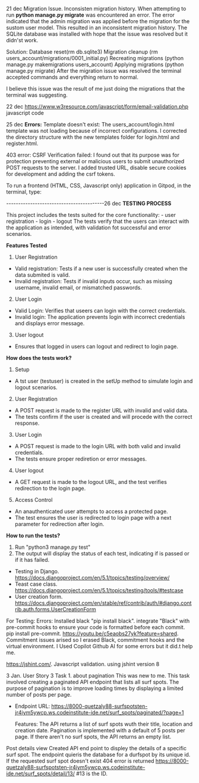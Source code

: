 21 dec
Migration Issue. Inconsisten migration history. 
   When attempting to run **python manage.py migrate** was encountered an error. 
   The error indicated that the admin migration was applied before the migration for the sustom user model. This resulted in an inconsistent migration history. 
   The SQLite database was installed with hope that the issue was resolved but it didn'st work. 
   
   Solution: Database reset(rm db.sqlite3)
            Migration cleanup (rm users_account/migrations/0001_initial.py)
            Recreating migrations (python manage.py makemigrations users_account)
            Applying migrations (python manage.py migrate)
After the migration issue was resolved the terminal accepted commands and everything return to normal. 

I believe this issue was the result of me just doing the migrations that the terminal was suggesting. 



22 dec
https://www.w3resource.com/javascript/form/email-validation.php
javascript code

25 dec
**Errors:** 
Template doesn't exist: 
   The users_account/login.html template was not loading because of incorrect configurations.
   I corrected the directory structure with the new templates folder for login.html and register.html.

403 error:
    CSRF Verification failed: I found out that its purpose was for protection preventing external or malicious users to submit unauthorized POST requests to the server. 
    I added trusted URL, disable secure cookies for development and adding the csrf tokens. 

To run a frontend (HTML, CSS, Javascript only) application in Gitpod, in the terminal, type:

-----------------------------------------26 dec
**TESTING PROCESS**

This project includes the tests suited for the core functionality:
    - user registration
    - login
    - logout
The tests verify that the users can interact with the application as intended, with validation fot successful and error scenarios. 

**Features Tested**

   1. User Registration
   - Valid registration: Tests if a new user is successfully created when the data submited is valid.
   - Invalid registration: Tests if invalid inputs occur, such as missing username, invalid email, or mismatched passwords. 

   2. User Login
   - Valid Login: Verifies that useers can login with the correct credentials.
   - Invalid login: The application prevents login with incorrect credentials and displays error message. 

   3. User logout
   - Ensures that logged in users can logout and redirect to login page. 

**How does the tests work?**

   1. Setup
   - A tst user (testuser) is created in the setUp method to simulate login and logout scenarios.

   2. User Registration
   - A POST request is made to the register URL with invalid and valid data. 
   - The tests confirm if the user is created and will procede with the correct response. 

   3. User Login
   - A POST request is made to the login URL with both valid and invalid credentials. 
   - The tests ensure proper rediretion or error messages. 

   4. User logout
   - A GET request is made to the logout URL, and the test verifies redirection to the login page. 

   5. Access Control
   - An anauthenticated user attempts to access a protected page. 
   - The test ensures the user is redirected to login page with a next parameter for redirection after login. 


**How to run the tests?**
1. Run "python3 manage.py test"
2. The output will display the status of each test, indicating if is passed or if it has failed. 

* Testing in Django. https://docs.djangoproject.com/en/5.1/topics/testing/overview/
* Teast case class. https://docs.djangoproject.com/en/5.1/topics/testing/tools/#testcase
* User creation form. https://docs.djangoproject.com/en/stable/ref/contrib/auth/#django.contrib.auth.forms.UserCreationForm

For Testing:
Errors: Installed black "pip install black". integrate "Black" with pre-commit hooks to ensure your code is formatted before each commit. pip install pre-commit. https://youtu.be/c5eaobs27yk?feature=shared. Commitment issues arised so I erased Black, commitment hooks and the virtual environment. 
I Used Copilot Github AI for some errors but it did.t help me.


https://jshint.com/. Javascript validation. using jshint version 8 



3 Jan. User Story 3
Task 1. about pagination
This was new to me.
This task involved creating a paginated API endpoint that lists all surf spots. The purpose of pagination is to improve loading times by displaying a limited number of posts per page. 

* Endpoint URL:
   https://8000-quetzaly88-surfspotsten-jr4iym5ywcp.ws.codeinstitute-ide.net/surf_spots/paginated/?page=1
   
   Features:
   The API returns a list of surf spots wuth their title, location and creation date. 
   Pagination is implemented with a default of 5 posts per page.
   If there aren't no surf spots, the API returns an empty list. 


Post details view
Created API end point to displey the details of a specific surf spot. The endpoint quieris the database for a durfspot by its unique id. 
If the requested surf spot doesn't exist 404 error is returned
https://8000-quetzaly88-surfspotsten-jr4iym5ywcp.ws.codeinstitute-ide.net/surf_spots/detail/13/ #13 is the ID. 